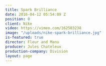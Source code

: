 ```yaml
---
title: Spark Brilliance
date: 2016-04-12 05:54:09 Z
position: 0
client: Nike
video: https://vimeo.com/162503238
image: "/uploads/nike-spark-brilliance.jpg"
is-featured: true
director: Fleur and Manu
producer: Jules Chateleux
production-company: Division
layout: page
---
```


